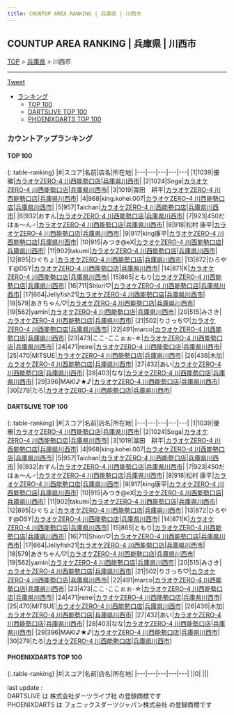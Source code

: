 ```yaml
---
title: COUNTUP AREA RANKING | 兵庫県 | 川西市
---
```

## COUNTUP AREA RANKING | 兵庫県 | 川西市

[TOP](/darts/rank/) > [兵庫県](/darts/rank/兵庫県/) > 川西市

___

<a href="https://twitter.com/share?ref_src=twsrc%5Etfw" data-text="COUNTUP AREA RANKING | 兵庫県川西市" class="twitter-share-button" data-hashtags="DARTSLIVE,PHOENIXDARTS,darts,ダーツ" data-show-count="false">Tweet</a>

* [ランキング](#カウントアップランキング)
    * [TOP 100](#top-100)
    * [DARTSLIVE TOP 100](#dartslive-top-100)
    * [PHOENIXDARTS TOP 100](#phoenixdarts-top-100)

### カウントアップランキング

#### TOP 100



{:.table-ranking}
|#|スコア|名前|店名|所在地|
|---|---|---|---|---|
|1|1039|<span class="rank-name-dl">優雅</span>|<a href="https://search.dartslive.com/jp/shop/e5b3c37bf9a839d00d9b047a20a7ba1e">カラオケZERO-4 川西能勢口店</a>|<a href="/darts/rank/兵庫県/川西市">兵庫県川西市</a>|
|2|1024|<span class="rank-name-dl">Soga</span>|<a href="https://search.dartslive.com/jp/shop/e5b3c37bf9a839d00d9b047a20a7ba1e">カラオケZERO-4 川西能勢口店</a>|<a href="/darts/rank/兵庫県/川西市">兵庫県川西市</a>|
|3|1019|<span class="rank-name-dl">冨田　耕平</span>|<a href="https://search.dartslive.com/jp/shop/e5b3c37bf9a839d00d9b047a20a7ba1e">カラオケZERO-4 川西能勢口店</a>|<a href="/darts/rank/兵庫県/川西市">兵庫県川西市</a>|
|4|968|<span class="rank-name-dl">king.kohei.007</span>|<a href="https://search.dartslive.com/jp/shop/e5b3c37bf9a839d00d9b047a20a7ba1e">カラオケZERO-4 川西能勢口店</a>|<a href="/darts/rank/兵庫県/川西市">兵庫県川西市</a>|
|5|957|<span class="rank-name-dl">Taichan</span>|<a href="https://search.dartslive.com/jp/shop/e5b3c37bf9a839d00d9b047a20a7ba1e">カラオケZERO-4 川西能勢口店</a>|<a href="/darts/rank/兵庫県/川西市">兵庫県川西市</a>|
|6|932|<span class="rank-name-dl">おすん</span>|<a href="https://search.dartslive.com/jp/shop/e5b3c37bf9a839d00d9b047a20a7ba1e">カラオケZERO-4 川西能勢口店</a>|<a href="/darts/rank/兵庫県/川西市">兵庫県川西市</a>|
|7|923|<span class="rank-name-dl">450だはぁ～ん♂</span>|<a href="https://search.dartslive.com/jp/shop/e5b3c37bf9a839d00d9b047a20a7ba1e">カラオケZERO-4 川西能勢口店</a>|<a href="/darts/rank/兵庫県/川西市">兵庫県川西市</a>|
|8|918|<span class="rank-name-dl">松村 康平</span>|<a href="https://search.dartslive.com/jp/shop/e5b3c37bf9a839d00d9b047a20a7ba1e">カラオケZERO-4 川西能勢口店</a>|<a href="/darts/rank/兵庫県/川西市">兵庫県川西市</a>|
|9|917|<span class="rank-name-dl">king康平</span>|<a href="https://search.dartslive.com/jp/shop/e5b3c37bf9a839d00d9b047a20a7ba1e">カラオケZERO-4 川西能勢口店</a>|<a href="/darts/rank/兵庫県/川西市">兵庫県川西市</a>|
|10|915|<span class="rank-name-dl">みつき@eX</span>|<a href="https://search.dartslive.com/jp/shop/e5b3c37bf9a839d00d9b047a20a7ba1e">カラオケZERO-4 川西能勢口店</a>|<a href="/darts/rank/兵庫県/川西市">兵庫県川西市</a>|
|11|902|<span class="rank-name-dl">takumi</span>|<a href="https://search.dartslive.com/jp/shop/e5b3c37bf9a839d00d9b047a20a7ba1e">カラオケZERO-4 川西能勢口店</a>|<a href="/darts/rank/兵庫県/川西市">兵庫県川西市</a>|
|12|895|<span class="rank-name-dl">ひぐちょ</span>|<a href="https://search.dartslive.com/jp/shop/e5b3c37bf9a839d00d9b047a20a7ba1e">カラオケZERO-4 川西能勢口店</a>|<a href="/darts/rank/兵庫県/川西市">兵庫県川西市</a>|
|13|872|<span class="rank-name-dl">ひろやす@DSY</span>|<a href="https://search.dartslive.com/jp/shop/e5b3c37bf9a839d00d9b047a20a7ba1e">カラオケZERO-4 川西能勢口店</a>|<a href="/darts/rank/兵庫県/川西市">兵庫県川西市</a>|
|14|871|<span class="rank-name-dl">K</span>|<a href="https://search.dartslive.com/jp/shop/e5b3c37bf9a839d00d9b047a20a7ba1e">カラオケZERO-4 川西能勢口店</a>|<a href="/darts/rank/兵庫県/川西市">兵庫県川西市</a>|
|15|865|<span class="rank-name-dl">ともり</span>|<a href="https://search.dartslive.com/jp/shop/e5b3c37bf9a839d00d9b047a20a7ba1e">カラオケZERO-4 川西能勢口店</a>|<a href="/darts/rank/兵庫県/川西市">兵庫県川西市</a>|
|16|711|<span class="rank-name-dl">Shiori♡</span>|<a href="https://search.dartslive.com/jp/shop/e5b3c37bf9a839d00d9b047a20a7ba1e">カラオケZERO-4 川西能勢口店</a>|<a href="/darts/rank/兵庫県/川西市">兵庫県川西市</a>|
|17|664|<span class="rank-name-dl">Jellyfish21</span>|<a href="https://search.dartslive.com/jp/shop/e5b3c37bf9a839d00d9b047a20a7ba1e">カラオケZERO-4 川西能勢口店</a>|<a href="/darts/rank/兵庫県/川西市">兵庫県川西市</a>|
|18|579|<span class="rank-name-dl">あきちゃん♡</span>|<a href="https://search.dartslive.com/jp/shop/e5b3c37bf9a839d00d9b047a20a7ba1e">カラオケZERO-4 川西能勢口店</a>|<a href="/darts/rank/兵庫県/川西市">兵庫県川西市</a>|
|19|562|<span class="rank-name-dl">yamin</span>|<a href="https://search.dartslive.com/jp/shop/e5b3c37bf9a839d00d9b047a20a7ba1e">カラオケZERO-4 川西能勢口店</a>|<a href="/darts/rank/兵庫県/川西市">兵庫県川西市</a>|
|20|515|<span class="rank-name-dl">みさき</span>|<a href="https://search.dartslive.com/jp/shop/e5b3c37bf9a839d00d9b047a20a7ba1e">カラオケZERO-4 川西能勢口店</a>|<a href="/darts/rank/兵庫県/川西市">兵庫県川西市</a>|
|21|502|<span class="rank-name-dl">りさっち♡</span>|<a href="https://search.dartslive.com/jp/shop/e5b3c37bf9a839d00d9b047a20a7ba1e">カラオケZERO-4 川西能勢口店</a>|<a href="/darts/rank/兵庫県/川西市">兵庫県川西市</a>|
|22|491|<span class="rank-name-dl">marco</span>|<a href="https://search.dartslive.com/jp/shop/e5b3c37bf9a839d00d9b047a20a7ba1e">カラオケZERO-4 川西能勢口店</a>|<a href="/darts/rank/兵庫県/川西市">兵庫県川西市</a>|
|23|473|<span class="rank-name-dl">ここ･ここぉぉ-☆</span>|<a href="https://search.dartslive.com/jp/shop/e5b3c37bf9a839d00d9b047a20a7ba1e">カラオケZERO-4 川西能勢口店</a>|<a href="/darts/rank/兵庫県/川西市">兵庫県川西市</a>|
|24|471|<span class="rank-name-dl">reirei</span>|<a href="https://search.dartslive.com/jp/shop/e5b3c37bf9a839d00d9b047a20a7ba1e">カラオケZERO-4 川西能勢口店</a>|<a href="/darts/rank/兵庫県/川西市">兵庫県川西市</a>|
|25|470|<span class="rank-name-dl">MITSUE</span>|<a href="https://search.dartslive.com/jp/shop/e5b3c37bf9a839d00d9b047a20a7ba1e">カラオケZERO-4 川西能勢口店</a>|<a href="/darts/rank/兵庫県/川西市">兵庫県川西市</a>|
|26|436|<span class="rank-name-dl">木加</span>|<a href="https://search.dartslive.com/jp/shop/e5b3c37bf9a839d00d9b047a20a7ba1e">カラオケZERO-4 川西能勢口店</a>|<a href="/darts/rank/兵庫県/川西市">兵庫県川西市</a>|
|27|432|<span class="rank-name-dl">あい</span>|<a href="https://search.dartslive.com/jp/shop/e5b3c37bf9a839d00d9b047a20a7ba1e">カラオケZERO-4 川西能勢口店</a>|<a href="/darts/rank/兵庫県/川西市">兵庫県川西市</a>|
|28|403|<span class="rank-name-dl">なな</span>|<a href="https://search.dartslive.com/jp/shop/e5b3c37bf9a839d00d9b047a20a7ba1e">カラオケZERO-4 川西能勢口店</a>|<a href="/darts/rank/兵庫県/川西市">兵庫県川西市</a>|
|29|396|<span class="rank-name-dl">MAKI♪★♪</span>|<a href="https://search.dartslive.com/jp/shop/e5b3c37bf9a839d00d9b047a20a7ba1e">カラオケZERO-4 川西能勢口店</a>|<a href="/darts/rank/兵庫県/川西市">兵庫県川西市</a>|
|30|279|<span class="rank-name-dl">たろ</span>|<a href="https://search.dartslive.com/jp/shop/e5b3c37bf9a839d00d9b047a20a7ba1e">カラオケZERO-4 川西能勢口店</a>|<a href="/darts/rank/兵庫県/川西市">兵庫県川西市</a>|


#### DARTSLIVE TOP 100



{:.table-ranking}
|#|スコア|名前|店名|所在地|
|---|---|---|---|---|
|1|1039|<span class="rank-name-dl">優雅</span>|<a href="https://search.dartslive.com/jp/shop/e5b3c37bf9a839d00d9b047a20a7ba1e">カラオケZERO-4 川西能勢口店</a>|<a href="/darts/rank/兵庫県/川西市">兵庫県川西市</a>|
|2|1024|<span class="rank-name-dl">Soga</span>|<a href="https://search.dartslive.com/jp/shop/e5b3c37bf9a839d00d9b047a20a7ba1e">カラオケZERO-4 川西能勢口店</a>|<a href="/darts/rank/兵庫県/川西市">兵庫県川西市</a>|
|3|1019|<span class="rank-name-dl">冨田　耕平</span>|<a href="https://search.dartslive.com/jp/shop/e5b3c37bf9a839d00d9b047a20a7ba1e">カラオケZERO-4 川西能勢口店</a>|<a href="/darts/rank/兵庫県/川西市">兵庫県川西市</a>|
|4|968|<span class="rank-name-dl">king.kohei.007</span>|<a href="https://search.dartslive.com/jp/shop/e5b3c37bf9a839d00d9b047a20a7ba1e">カラオケZERO-4 川西能勢口店</a>|<a href="/darts/rank/兵庫県/川西市">兵庫県川西市</a>|
|5|957|<span class="rank-name-dl">Taichan</span>|<a href="https://search.dartslive.com/jp/shop/e5b3c37bf9a839d00d9b047a20a7ba1e">カラオケZERO-4 川西能勢口店</a>|<a href="/darts/rank/兵庫県/川西市">兵庫県川西市</a>|
|6|932|<span class="rank-name-dl">おすん</span>|<a href="https://search.dartslive.com/jp/shop/e5b3c37bf9a839d00d9b047a20a7ba1e">カラオケZERO-4 川西能勢口店</a>|<a href="/darts/rank/兵庫県/川西市">兵庫県川西市</a>|
|7|923|<span class="rank-name-dl">450だはぁ～ん♂</span>|<a href="https://search.dartslive.com/jp/shop/e5b3c37bf9a839d00d9b047a20a7ba1e">カラオケZERO-4 川西能勢口店</a>|<a href="/darts/rank/兵庫県/川西市">兵庫県川西市</a>|
|8|918|<span class="rank-name-dl">松村 康平</span>|<a href="https://search.dartslive.com/jp/shop/e5b3c37bf9a839d00d9b047a20a7ba1e">カラオケZERO-4 川西能勢口店</a>|<a href="/darts/rank/兵庫県/川西市">兵庫県川西市</a>|
|9|917|<span class="rank-name-dl">king康平</span>|<a href="https://search.dartslive.com/jp/shop/e5b3c37bf9a839d00d9b047a20a7ba1e">カラオケZERO-4 川西能勢口店</a>|<a href="/darts/rank/兵庫県/川西市">兵庫県川西市</a>|
|10|915|<span class="rank-name-dl">みつき@eX</span>|<a href="https://search.dartslive.com/jp/shop/e5b3c37bf9a839d00d9b047a20a7ba1e">カラオケZERO-4 川西能勢口店</a>|<a href="/darts/rank/兵庫県/川西市">兵庫県川西市</a>|
|11|902|<span class="rank-name-dl">takumi</span>|<a href="https://search.dartslive.com/jp/shop/e5b3c37bf9a839d00d9b047a20a7ba1e">カラオケZERO-4 川西能勢口店</a>|<a href="/darts/rank/兵庫県/川西市">兵庫県川西市</a>|
|12|895|<span class="rank-name-dl">ひぐちょ</span>|<a href="https://search.dartslive.com/jp/shop/e5b3c37bf9a839d00d9b047a20a7ba1e">カラオケZERO-4 川西能勢口店</a>|<a href="/darts/rank/兵庫県/川西市">兵庫県川西市</a>|
|13|872|<span class="rank-name-dl">ひろやす@DSY</span>|<a href="https://search.dartslive.com/jp/shop/e5b3c37bf9a839d00d9b047a20a7ba1e">カラオケZERO-4 川西能勢口店</a>|<a href="/darts/rank/兵庫県/川西市">兵庫県川西市</a>|
|14|871|<span class="rank-name-dl">K</span>|<a href="https://search.dartslive.com/jp/shop/e5b3c37bf9a839d00d9b047a20a7ba1e">カラオケZERO-4 川西能勢口店</a>|<a href="/darts/rank/兵庫県/川西市">兵庫県川西市</a>|
|15|865|<span class="rank-name-dl">ともり</span>|<a href="https://search.dartslive.com/jp/shop/e5b3c37bf9a839d00d9b047a20a7ba1e">カラオケZERO-4 川西能勢口店</a>|<a href="/darts/rank/兵庫県/川西市">兵庫県川西市</a>|
|16|711|<span class="rank-name-dl">Shiori♡</span>|<a href="https://search.dartslive.com/jp/shop/e5b3c37bf9a839d00d9b047a20a7ba1e">カラオケZERO-4 川西能勢口店</a>|<a href="/darts/rank/兵庫県/川西市">兵庫県川西市</a>|
|17|664|<span class="rank-name-dl">Jellyfish21</span>|<a href="https://search.dartslive.com/jp/shop/e5b3c37bf9a839d00d9b047a20a7ba1e">カラオケZERO-4 川西能勢口店</a>|<a href="/darts/rank/兵庫県/川西市">兵庫県川西市</a>|
|18|579|<span class="rank-name-dl">あきちゃん♡</span>|<a href="https://search.dartslive.com/jp/shop/e5b3c37bf9a839d00d9b047a20a7ba1e">カラオケZERO-4 川西能勢口店</a>|<a href="/darts/rank/兵庫県/川西市">兵庫県川西市</a>|
|19|562|<span class="rank-name-dl">yamin</span>|<a href="https://search.dartslive.com/jp/shop/e5b3c37bf9a839d00d9b047a20a7ba1e">カラオケZERO-4 川西能勢口店</a>|<a href="/darts/rank/兵庫県/川西市">兵庫県川西市</a>|
|20|515|<span class="rank-name-dl">みさき</span>|<a href="https://search.dartslive.com/jp/shop/e5b3c37bf9a839d00d9b047a20a7ba1e">カラオケZERO-4 川西能勢口店</a>|<a href="/darts/rank/兵庫県/川西市">兵庫県川西市</a>|
|21|502|<span class="rank-name-dl">りさっち♡</span>|<a href="https://search.dartslive.com/jp/shop/e5b3c37bf9a839d00d9b047a20a7ba1e">カラオケZERO-4 川西能勢口店</a>|<a href="/darts/rank/兵庫県/川西市">兵庫県川西市</a>|
|22|491|<span class="rank-name-dl">marco</span>|<a href="https://search.dartslive.com/jp/shop/e5b3c37bf9a839d00d9b047a20a7ba1e">カラオケZERO-4 川西能勢口店</a>|<a href="/darts/rank/兵庫県/川西市">兵庫県川西市</a>|
|23|473|<span class="rank-name-dl">ここ･ここぉぉ-☆</span>|<a href="https://search.dartslive.com/jp/shop/e5b3c37bf9a839d00d9b047a20a7ba1e">カラオケZERO-4 川西能勢口店</a>|<a href="/darts/rank/兵庫県/川西市">兵庫県川西市</a>|
|24|471|<span class="rank-name-dl">reirei</span>|<a href="https://search.dartslive.com/jp/shop/e5b3c37bf9a839d00d9b047a20a7ba1e">カラオケZERO-4 川西能勢口店</a>|<a href="/darts/rank/兵庫県/川西市">兵庫県川西市</a>|
|25|470|<span class="rank-name-dl">MITSUE</span>|<a href="https://search.dartslive.com/jp/shop/e5b3c37bf9a839d00d9b047a20a7ba1e">カラオケZERO-4 川西能勢口店</a>|<a href="/darts/rank/兵庫県/川西市">兵庫県川西市</a>|
|26|436|<span class="rank-name-dl">木加</span>|<a href="https://search.dartslive.com/jp/shop/e5b3c37bf9a839d00d9b047a20a7ba1e">カラオケZERO-4 川西能勢口店</a>|<a href="/darts/rank/兵庫県/川西市">兵庫県川西市</a>|
|27|432|<span class="rank-name-dl">あい</span>|<a href="https://search.dartslive.com/jp/shop/e5b3c37bf9a839d00d9b047a20a7ba1e">カラオケZERO-4 川西能勢口店</a>|<a href="/darts/rank/兵庫県/川西市">兵庫県川西市</a>|
|28|403|<span class="rank-name-dl">なな</span>|<a href="https://search.dartslive.com/jp/shop/e5b3c37bf9a839d00d9b047a20a7ba1e">カラオケZERO-4 川西能勢口店</a>|<a href="/darts/rank/兵庫県/川西市">兵庫県川西市</a>|
|29|396|<span class="rank-name-dl">MAKI♪★♪</span>|<a href="https://search.dartslive.com/jp/shop/e5b3c37bf9a839d00d9b047a20a7ba1e">カラオケZERO-4 川西能勢口店</a>|<a href="/darts/rank/兵庫県/川西市">兵庫県川西市</a>|
|30|279|<span class="rank-name-dl">たろ</span>|<a href="https://search.dartslive.com/jp/shop/e5b3c37bf9a839d00d9b047a20a7ba1e">カラオケZERO-4 川西能勢口店</a>|<a href="/darts/rank/兵庫県/川西市">兵庫県川西市</a>|


#### PHOENIXDARTS TOP 100



{:.table-ranking}
|#|スコア|名前|店名|所在地|
|---|---|---|---|---|
||0|<span class="rank-name-dl"> </span>|<a href=""></a>|<a href="/darts/rank//"></a>|


<div class="footer border-top border-gray-light mt-5 pt-3 text-right text-gray">
    last update : <span style="font-weight: italic" id="foot_last_modified"></span><br />
    DARTSLIVE は 株式会社ダーツライブ社 の登録商標です<br />
    PHOENIXDARTS は フェニックスダーツジャパン株式会社 の登録商標です<br />
</div>

<script src="https://cdnjs.cloudflare.com/ajax/libs/jquery.tablesorter/2.31.3/js/jquery.tablesorter.min.js" integrity="sha512-qzgd5cYSZcosqpzpn7zF2ZId8f/8CHmFKZ8j7mU4OUXTNRd5g+ZHBPsgKEwoqxCtdQvExE5LprwwPAgoicguNg==" crossorigin="anonymous" referrerpolicy="no-referrer"></script>
<link rel="stylesheet" href="https://cdnjs.cloudflare.com/ajax/libs/jquery.tablesorter/2.31.3/css/theme.default.min.css" integrity="sha512-wghhOJkjQX0Lh3NSWvNKeZ0ZpNn+SPVXX1Qyc9OCaogADktxrBiBdKGDoqVUOyhStvMBmJQ8ZdMHiR3wuEq8+w==" crossorigin="anonymous" referrerpolicy="no-referrer" />
<script>
$(function() {
    $(".table-ranking").tablesorter({sortList:[[0, 0]]});
    $("#foot_last_modified").text(formatDate(new Date(document.lastModified), 'yyyy-MM-dd HH:mm:ss'));
});
</script>

<script async src="https://platform.twitter.com/widgets.js" charset="utf-8"></script>